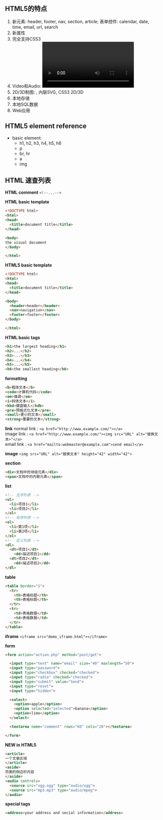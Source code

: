 ## HTML5的特点 ##

1. 新元素: header, footer, nav, section, article; 表单控件: calendar, date, time, email, url, search
2. 新属性
3. 完全支持CSS3
4. Video和Audio: <video>, <audio>
5. 2D/3D制图: <canvas>, 内联SVG, CSS3 2D/3D
6. 本地存储
7. 本地SQL数据
8. Web应用

## HTML5 element reference ##
* basic element:  
  * h1, h2, h3, h4, h5, h6 
  * p 
  * br, hr 
  * a 
  * img

## HTML 速查列表 ##

**HTML comment**
`<!--...-->`

**HTML basic template**
``` html
<!DOCTYPE html>
<html>
<head>
  <title>document title</title>
</head>

<body>
the visual document 
</body>

</html>
```

**HTML5 basic template**
``` html
<!DOCTYPE html>
<html>
<head>
  <title>document title</title>
</head>

<body>
  <header>header</header>
  <nav>navigation</nav>
  <footer>footer</footer>
</body>

</html>
```

**HTML basic tags**
``` html 
<h1>the largest heading</h1>
<h2>...</h2>
<h3>...</h3>
<h4>...</h4>
<h5>...</h5>
<h6>the smallest heading</h6>
```

**formatting**
``` html 
<b>粗体文本</b>
<code>计算机代码</code>
<em>强调</em>
<i>斜体文本</i>
<kbd>键盘输入</kdb>
<pre>预格式化文本</pre>
<small>更小的文本</small>
<strong>重要的文本</strong>
```

**link**
normal link : `<a href="http://www.example.com/"></a>`  
image  link : `<a href="http://www.example.com/"><img src="URL" alt="替换文本>"</a>`  
email  link : `<a href="mailto:webmaster@example.com">send email</a>`  

**image**
`<img src="URL" alt="替换文本" height="42" width="42">`

**section**
``` html 
<div>文档中的块级元素</div>
<span>文档中的内联元素</span>
```

**list**
``` html 
<!-- 无序列表 -->
<ul>
  <li>项目1</li>
  <li>项目2</li>
</ul>
<!-- 有序列表 -->
<ol>
  <li>第1项</li>
  <li>第2项</li>
</ol>
<!-- 定义列表 -->
<dl>
  <dt>项目1</dt>
    <dd>描述项目1</dd>
  <dt>项目2</dt>
    <dd>描述项目2</dd>
</dl>
```

**table**
``` html 
<table border="1">
  <tr>
    <th>表格标题</th>
    <th>表格标题</th>
  </tr>
  <tr>
    <td>表格数据</td>
    <td>表格数据</td>
  </tr>
</table>
```

**iframe**
`<iframe src="demo_iframe.html"></iframe>`

**form**
``` html
<form action="action.php" method="post/get">

  <input type="text" name="email" size="40" maxlength="50">
  <input type="password">
  <input type="checkbox" checked="checked">
  <input type="radio" checked="checked">
  <input type="submit" value="Send">
  <input type="reset">
  <input type="hidden">

  <select>
    <option>apple</option>
    <option selected="selected">banana</option>
    <option>lime</option>
  </select>

  <textarea name="comment" rows="60" cols="20"></textarea>

</form>
```

**NEW in HTML5**
```html 
<article>
一个文章区域
</article>
<aside>
页面的侧边栏内容
</aside>
<audio controls>
  <source src="ogg.ogg" type="audio/ogg">
  <source src="mp3.mp3" type="audio/mpeg">
</audio>
```
**special tags**
``` html
<address>your address and secial information</address>
```

